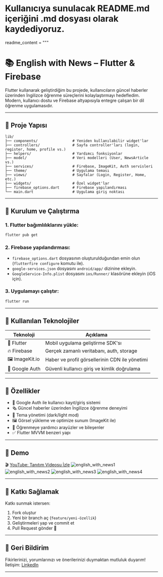 # Kullanıcıya sunulacak README.md içeriğini .md dosyası olarak kaydediyoruz.

readme_content = """
# 📚 English with News – Flutter & Firebase

Flutter kullanarak geliştirdiğim bu projede, kullanıcıların güncel haberler üzerinden İngilizce öğrenme süreçlerini kolaylaştırmayı hedefledim.  
Modern, kullanıcı dostu ve Firebase altyapısıyla entegre çalışan bir dil öğrenme uygulamasıdır.

---

## 📁 Proje Yapısı

```plaintext
lib/
├── components/                # Yeniden kullanılabilir widget'lar
├── controllers/               # Sayfa controller'ları (login, register, home, profile vs.)
├── helpers/                   # Yardımcı fonksiyonlar
├── model/                     # Veri modelleri (User, NewsArticle vs.)
├── services/                  # Firebase, ImageKit, Auth servisleri
├── theme/                     # Uygulama teması
├── views/                     # Sayfalar (Login, Register, Home, etc.)
├── widgets/                   # Özel widget'lar
├── firebase_options.dart      # Firebase yapılandırması
└── main.dart                  # Uygulama giriş noktası
```

---

## 🚀 Kurulum ve Çalıştırma

### 1. Flutter bağımlılıklarını yükle:
```bash
flutter pub get
```

### 2. Firebase yapılandırması:
- `firebase_options.dart` dosyasının oluşturulduğundan emin olun (`flutterfire configure` komutu ile).
- `google-services.json` dosyasını `android/app/` dizinine ekleyin.
- `GoogleService-Info.plist` dosyasını `ios/Runner/` klasörüne ekleyin (iOS için).

### 3. Uygulamayı çalıştır:
```bash
flutter run
```

---

## 🧰 Kullanılan Teknolojiler

| Teknoloji       | Açıklama                                           |
|-----------------|----------------------------------------------------|
| 🧩 Flutter       | Mobil uygulama geliştirme SDK'sı                   |
| 🔥 Firebase      | Gerçek zamanlı veritabanı, auth, storage           |
| 🖼️ ImageKit.io   | Haber ve profil görsellerinin CDN ile yönetimi     |
| 🔐 Google Auth   | Güvenli kullanıcı giriş ve kimlik doğrulama       |

---

## 📲 Özellikler

- 🔐 Google Auth ile kullanıcı kayıt/giriş sistemi  
- 🗞️ Güncel haberler üzerinden İngilizce öğrenme deneyimi  
- 🌙 Tema yönetimi (dark/light mod)  
- 🖼️ Görsel yükleme ve optimize sunum (ImageKit ile)  
- 🧠 Öğrenmeye yardımcı arayüzler ve bileşenler  
- ✅ Flutter MVVM benzeri yapı  

---

## 🎥 Demo

🎬 [YouTube: Tanıtım Videosu İzle](https://youtu.be/2yIojc1aaxo?si=9eDrZGh6-59Iw0JU)
![english_with_news1](https://github.com/user-attachments/assets/c7970e91-126a-449b-910b-e35b83408339)
![english_with_news2](https://github.com/user-attachments/assets/a3bb2680-1346-4a57-bb7e-e17b670b1b19)
![english_with_news3](https://github.com/user-attachments/assets/6ae5a6b1-0bbd-49a5-a49e-2821405b8f31)
![english_with_news4](https://github.com/user-attachments/assets/914d1472-26f3-4294-a88a-d50893636fff)

---

## 🤝 Katkı Sağlamak

Katkı sunmak istersen:

1. Fork oluştur  
2. Yeni bir branch aç (`feature/yeni-özellik`)  
3. Geliştirmeleri yap ve commit et  
4. Pull Request gönder 🚀

---

## 📩 Geri Bildirim

Fikirlerinizi, yorumlarınızı ve önerilerinizi duymaktan mutluluk duyarım!  
İletişim: [LinkedIn](https://www.linkedin.com/in/osmankizilkaya3423/)

---
